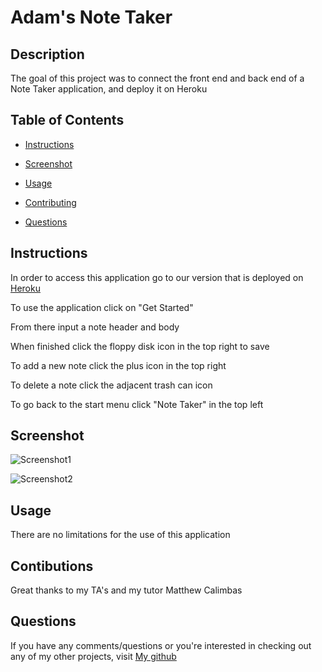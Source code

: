 # Adam's Note Taker 

## Description

The goal of this project was to connect the front end and back end of a Note Taker application, and deploy it on Heroku
    
## Table of Contents 

* [Instructions](#Instructions)

* [Screenshot](#Screenshot)
    
* [Usage](#Usage)
    
* [Contributing](#Contributing)
    
* [Questions](#Questions)


## Instructions

In order to access this application go to our version that is deployed on [Heroku](https://adams-note-taker2001.herokuapp.com/)

To use the application click on "Get Started"

From there input a note header and body

When finished click the floppy disk icon in the top right to save

To add a new note click the plus icon in the top right

To delete a note click the adjacent trash can icon

To go back to the start menu click "Note Taker" in the top left
    
## Screenshot

![Screenshot1](public/assets/notetaker1.png)

![Screenshot2](public/assets/notetaker2.png)

## Usage
    
There are no limitations for the use of this application
    
## Contibutions
    
Great thanks to my TA's and my tutor Matthew Calimbas
    

## Questions
    
If you have any comments/questions or you're interested in checking out any of my other projects, visit [My github](http://github.com/Variegatedhuman)

